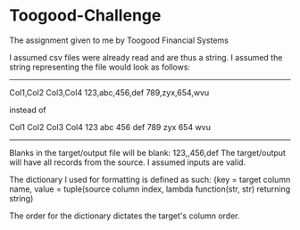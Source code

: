 # Toogood-Challenge
The assignment given to me by Toogood Financial Systems

I assumed csv files were already read and are thus a string.
I assumed the string representing the file would look as follows:

--------------------------------

Col1,Col2 Col3,Col4
123,abc,456,def
789,zyx,654,wvu

instead of

Col1
Col2
Col3
Col4
123
abc
456
def
789
zyx
654
wvu

-----------------------------

Blanks in the target/output file will be blank: 123,,456,def
The target/output will have all records from the source.
I assumed inputs are valid.

The dictionary I used for formatting is defined as such: 
  {key = target column name, value = tuple(source column index, lambda function(str, str) returning string)

The order for the dictionary dictates the target's column order.
